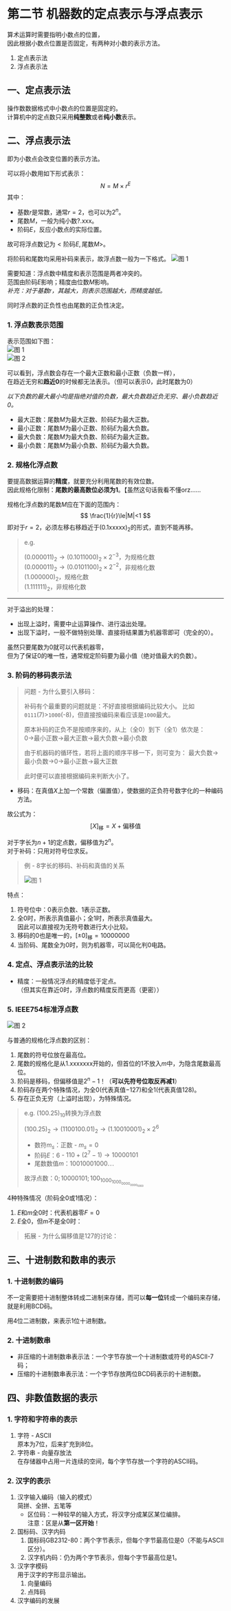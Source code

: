 # 第二节 机器数的定点表示与浮点表示

算术运算时需要指明小数点的位置，  
因此根据小数点位置是否固定，有两种对小数的表示方法。

1. 定点表示法
2. 浮点表示法

## 一、定点表示法

操作数数据格式中小数点的位置是固定的。  
计算机中的定点数只采用**纯整数**或者**纯小数**表示。

## 二、浮点表示法

即为小数点会改变位置的表示方法。

可以将小数用如下形式表示：  
$$
N=M\times r^E
$$
其中：

* 基数$r$是常数，通常$r=2$，也可以为$2^n$。  
* 尾数$M$，一般为纯小数$\textrm{?.xxx}$。
* 阶码$E$，反应小数点的实际位置。

故可将浮点数记为$<\textrm{阶码}E,\textrm{尾数}M>$。

将阶码和尾数均采用补码来表示，故浮点数一般为一下格式。
![图 1](images/2.2-Data_Representation-2--03-07_11-06-38.png)  

需要知道：浮点数中精度和表示范围是两者冲突的。  
范围由阶码$E$影响；精度由位数$M$影响。  
*补充：对于基数$r$，其越大，则表示范围越大，而精度越低。*

同时浮点数的正负性也由尾数的正负性决定。

### 1. 浮点数表示范围

表示范围如下图：  
![图 1](images/2.2-Data_Representation-2--03-07_11-59-33.png)  
![图 2](images/2.2-Data_Representation-2--03-07_12-10-15.png)

可以看到，浮点数会存在一个最大正数和最小正数（负数一样），  
在趋近无穷和**趋近0**的时候都无法表示。（但可以表示0，此时尾数为0）

*以下负数的最大最小均是指绝对值的负数，最大负数趋近负无穷、最小负数趋近0。*

* 最大正数：尾数$M$为最大正数、阶码$E$为最大正数。
* 最小正数：尾数$M$为最小正数、阶码$E$为最大负数。
* 最大负数：尾数$M$为最大负数、阶码$E$为最大正数。
* 最小负数：尾数$M$为最小负数、阶码$E$为最大负数。

### 2. 规格化浮点数

要提高数据运算的**精度**，就要充分利用尾数的有效位数。  
因此规格化限制：**尾数的最高数位必须为1**。【虽然这句话我看不懂orz……

规格化浮点数的尾数$M$应在下面的范围内：
$$
\frac{1}{r}\le|M|<1
$$
即对于$r=2$，必须左移右移趋近于$(\textrm{0.1xxxxx})_2$的形式，直到不能再移。

> e.g.
>
> $(0.000011)_2\to(0.1011000)_2\times2^{-3}$，为规格化数  
> $(0.000011)_2\to(0.0101100)_2\times2^{-2}$，非规格化数  
> $(1.000000)_2$，规格化数  
> $(1.111111)_2$，非规格化数

---

对于溢出的处理：

* 出现上溢时，需要中止运算操作、进行溢出处理。
* 出现下溢时，一般不做特别处理、直接将结果置为机器零即可（完全的0）。

虽然只要尾数为$0$就可以代表机器零，  
但为了保证$0$的唯一性，通常规定阶码要为最小值（绝对值最大的负数）。

### 3. 阶码的移码表示法

> 问题 - 为什么要引入移码：
>
> 补码有个最重要的问题就是：不好直接根据编码比较大小。
> 比如`0111`(7)>`1000`(-8)，但直接按编码来看应该是`1000`最大。
>
> 原本补码的正负不是按顺序来的，从上（全0）到下（全1）依次是：  
> 0→最小正数→最大正数→最大负数→最小负数
>
> 由于机器码的循环性，若将上面的顺序平移一下，则可变为：
> 最大负数→最小负数→0→最小正数→最大正数
>
> 此时便可以直接根据编码来判断大小了。

* 移码：在真值$X$上加一个常数（偏置值），使数据的正负符号数字化的一种编码方法。

故公式为：
$$
[X]_\textrm{移}=X+\textrm{偏移值}
$$

对于字长为$n+1$的定点数，偏移值为$2^n$。  
对于补码：只用对符号位求反。

> 例 - 8字长的移码、补码和真值的关系
>
> ![图 1](images/2.2-Data_Representation-2--03-10_08-06-13.png)

特点：

1. 符号位中：$0$表示负数、$1$表示正数。
2. 全$0$时，所表示真值最小；全$1$时，所表示真值最大。  
   因此可以直接视为无符号数进行大小比较。
3. 移码的$0$也是唯一的，$[\pm0]_\textrm{移}=10000000$
4. 当阶码、尾数全为$0$时，则为机器零，可以简化判0电路。

### 4. 定点、浮点表示法的比较

* 精度：一般情况浮点的精度低于定点。  
  （但其实在靠近$0$时，浮点数的精度反而更高（更密））

### 5. IEEE754标准浮点数

![图 2](images/2.2-Data_Representation-2--03-10_08-32-20.png)

与普通的规格化浮点数的区别：

1. 尾数的符号位放在最高位。
2. 尾数的规格化是从$1.\textrm{xxxxxxx}$开始的，但首位的$1$不放入$m$中，为隐含尾数最高位。
3. 阶码是移码，但偏移值是$2^n-1$！（**可以先符号位取反再减$1$**）
4. 阶码存在两个特殊情况，为全$0$(代表真值$-127$)和全$1$(代表真值$128$)。
5. 存在正负无穷（上溢时出现），为特殊情况。

> e.g. $(100.25)_{10}$转换为浮点数
>
> $(100.25)_2\to(1100100.01)_2\to(1.10010001)_2\times2^6$
>
> * 数符$m_s$：正数 - $m_s=0$
> * 阶码$E$：$6$ - $110+(2^7-1)\to10000101$
> * 尾数数值$m$：$10010001 000\cdots$
>
> 故浮点数：$0;10000101;100_1000_1000_0000_0000_0000$

4种特殊情况（阶码全0或1情况）：

1. $E$和$m$全$0$时：代表机器零$F=0$
2. $E$全$0$，但$m$不是全$0$时：

> 拓展 - 为什么偏移值是127的讨论：
> 

## 三、十进制数和数串的表示

### 1. 十进制数的编码

不一定需要把十进制整体转成二进制来存储，而可以**每一位**转成一个编码来存储，  
就是利用BCD码。

用4位二进制数，来表示1位十进制数。

### 2. 十进制数串

* 非压缩的十进制数串表示法：一个字节存放一个十进制数或符号的ASCII-7码；
* 压缩的十进制数串表示法：一个字节存放两位BCD码表示的十进制数。

## 四、非数值数据的表示

### 1. 字符和字符串的表示

1. 字符 - ASCII  
   原本为7位，后来扩充到8位。
2. 字符串 - 向量存放法  
   在存储器中占用一片连续的空间，每个字节存放一个字符的ASCII码。

### 2. 汉字的表示

1. 汉字输入编码（输入的模式）  
   简拼、全拼、五笔等
   * 区位码：一种较早的输入方式，将汉字分成某区某位编排。  
     注意：区是从**第一区开始**！
2. 国标码、汉字内码
   1. 国标码GB2312-80：两个字节表示，但每个字节最高位是0（不能与ASCII区分）。
   2. 汉字机内码：仍为两个字节表示，但每个字节最高位是1。
3. 汉字字模码  
   用于汉字的字形显示输出。
   1. 向量编码
   2. 点阵码
4. 汉字编码的发展